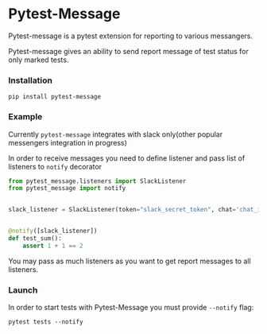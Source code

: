 # Pytest-Message

Pytest-message is a pytest extension for reporting to various messangers.

Pytest-message gives an ability to send report message of test status for only marked tests.

### Installation
```shell
pip install pytest-message
```

### Example
Currently `pytest-message` integrates with slack only(other popular messengers integration in progress) 

In order to receive messages you need to define listener and pass list of listeners to `notify` decorator
```python
from pytest_message.listeners import SlackListener
from pytest_message import notify


slack_listener = SlackListener(token="slack_secret_token", chat='chat_id')


@notify([slack_listener])
def test_sum():
    assert 1 + 1 == 2
```

You may pass as much listeners as you want to get report messages to all listeners.


### Launch

In order to start tests with Pytest-Message you must provide `--notify` flag:
```shell
pytest tests --notify
```
